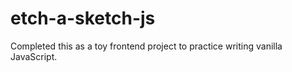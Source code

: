 # etch-a-sketch-js

Completed this as a toy frontend project to practice writing vanilla JavaScript.
